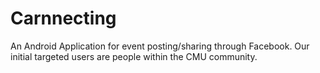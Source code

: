 Carnnecting
===========
An Android Application for event posting/sharing through Facebook. Our initial targeted users are people within the CMU community.
